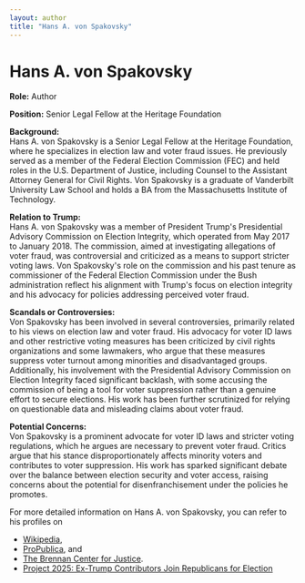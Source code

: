 ```yaml
---
layout: author
title: "Hans A. von Spakovsky"
---
```


# Hans A. von Spakovsky

**Role:** Author

**Position:** Senior Legal Fellow at the Heritage Foundation

**Background:**  
Hans A. von Spakovsky is a Senior Legal Fellow at the Heritage Foundation, where he specializes in election law and voter fraud issues. He previously served as a member of the Federal Election Commission (FEC) and held roles in the U.S. Department of Justice, including Counsel to the Assistant Attorney General for Civil Rights. Von Spakovsky is a graduate of Vanderbilt University Law School and holds a BA from the Massachusetts Institute of Technology.

**Relation to Trump:**  
Hans A. von Spakovsky was a member of President Trump's Presidential Advisory Commission on Election Integrity, which operated from May 2017 to January 2018. The commission, aimed at investigating allegations of voter fraud, was controversial and criticized as a means to support stricter voting laws. Von Spakovsky's role on the commission and his past tenure as commissioner of the Federal Election Commission under the Bush administration reflect his alignment with Trump's focus on election integrity and his advocacy for policies addressing perceived voter fraud.

**Scandals or Controversies:**  
Von Spakovsky has been involved in several controversies, primarily related to his views on election law and voter fraud. His advocacy for voter ID laws and other restrictive voting measures has been criticized by civil rights organizations and some lawmakers, who argue that these measures suppress voter turnout among minorities and disadvantaged groups. Additionally, his involvement with the Presidential Advisory Commission on Election Integrity faced significant backlash, with some accusing the commission of being a tool for voter suppression rather than a genuine effort to secure elections. His work has been further scrutinized for relying on questionable data and misleading claims about voter fraud.

**Potential Concerns:**  
Von Spakovsky is a prominent advocate for voter ID laws and stricter voting regulations, which he argues are necessary to prevent voter fraud. Critics argue that his stance disproportionately affects minority voters and contributes to voter suppression. His work has sparked significant debate over the balance between election security and voter access, raising concerns about the potential for disenfranchisement under the policies he promotes.

For more detailed information on Hans A. von Spakovsky, you can refer to his profiles on 
- [Wikipedia](https://en.wikipedia.org/wiki/Hans_von_Spakovsky), 
- [ProPublica](https://www.propublica.org/article/no-democrats-allowed-a-conservative-lawyer-holds-secret-voter-fraud-meetings-with-state-election-officials), and 
- [The Brennan Center for Justice](https://www.brennancenter.org/our-work/research-reports/hans-von-spakovsky).
- [Project 2025: Ex-Trump Contributors Join Republicans for Election](https://www.newsweek.com/project-2025-ex-trump-contributors-republicans-election-1922933)
